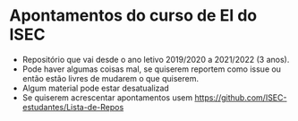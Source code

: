 # Apontamentos do curso de EI do ISEC

- Repositório que vai desde o ano letivo 2019/2020 a 2021/2022 (3 anos).
- Pode haver algumas coisas mal, se quiserem reportem como issue ou então estão livres de mudarem o que quiserem.
- Algum material pode estar desatualizad
- Se quiserem acrescentar apontamentos usem https://github.com/ISEC-estudantes/Lista-de-Repos
